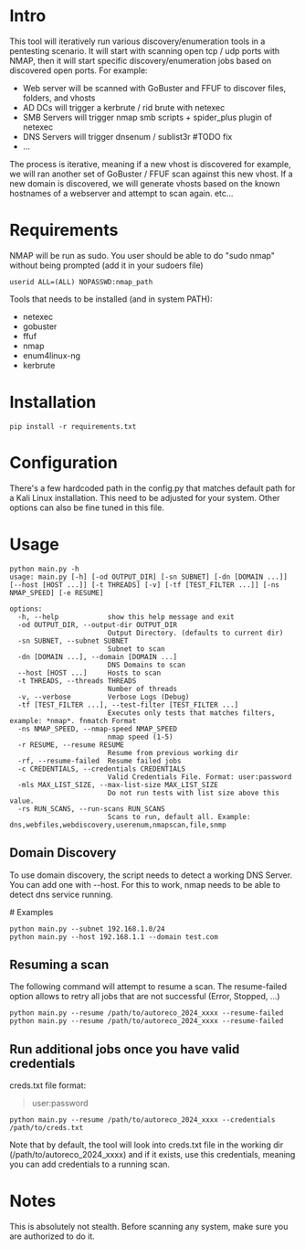 # Intro
This tool will iteratively run various discovery/enumeration tools in a pentesting scenario.
It will start with scanning open tcp / udp ports with NMAP, then it will start specific discovery/enumeration jobs based on discovered open ports.
For example:
- Web server will be scanned with GoBuster and FFUF to discover files, folders, and vhosts
- AD DCs will trigger a kerbrute / rid brute with netexec
- SMB Servers will trigger nmap smb scripts + spider_plus plugin of netexec
- DNS Servers will trigger dnsenum / sublist3r #TODO fix
- ...

The process is iterative, meaning if a new vhost is discovered for example, we will ran another set of GoBuster / FFUF scan against this new vhost.
If a new domain is discovered, we will generate vhosts based on the known hostnames of a webserver and attempt to scan again.
etc...

# Requirements
NMAP will be run as sudo. You user should be able to do "sudo nmap" without being prompted (add it in your sudoers file)
```
userid ALL=(ALL) NOPASSWD:nmap_path
```

Tools that needs to be installed (and in system PATH):
- netexec
- gobuster
- ffuf
- nmap
- enum4linux-ng
- kerbrute

# Installation
```
pip install -r requirements.txt
```

# Configuration
There's a few hardcoded path in the config.py that matches default path for a Kali Linux installation. This need to be adjusted for your system.
Other options can also be fine tuned in this file.

# Usage

```
python main.py -h
usage: main.py [-h] [-od OUTPUT_DIR] [-sn SUBNET] [-dn [DOMAIN ...]] [--host [HOST ...]] [-t THREADS] [-v] [-tf [TEST_FILTER ...]] [-ns NMAP_SPEED] [-e RESUME]

options:
  -h, --help            show this help message and exit
  -od OUTPUT_DIR, --output-dir OUTPUT_DIR
                        Output Directory. (defaults to current dir)
  -sn SUBNET, --subnet SUBNET
                        Subnet to scan
  -dn [DOMAIN ...], --domain [DOMAIN ...]
                        DNS Domains to scan
  --host [HOST ...]     Hosts to scan
  -t THREADS, --threads THREADS
                        Number of threads
  -v, --verbose         Verbose Logs (Debug)
  -tf [TEST_FILTER ...], --test-filter [TEST_FILTER ...]
                        Executes only tests that matches filters, example: *nmap*. fnmatch Format
  -ns NMAP_SPEED, --nmap-speed NMAP_SPEED
                        nmap speed (1-5)
  -r RESUME, --resume RESUME
                        Resume from previous working dir
  -rf, --resume-failed  Resume failed jobs
  -c CREDENTIALS, --credentials CREDENTIALS
                        Valid Credentials File. Format: user:password
  -mls MAX_LIST_SIZE, --max-list-size MAX_LIST_SIZE
                        Do not run tests with list size above this value. 
  -rs RUN_SCANS, --run-scans RUN_SCANS
                        Scans to run, default all. Example: dns,webfiles,webdiscovery,userenum,nmapscan,file,snmp                         
```

## Domain Discovery
To use domain discovery, the script needs to detect a working DNS Server. You can add one with --host. For this to work, nmap needs to be able to detect dns service running.

# Examples
```
python main.py --subnet 192.168.1.0/24
python main.py --host 192.168.1.1 --domain test.com
```

## Resuming a scan
The following command will attempt to resume a scan. The resume-failed option allows to retry all jobs that are not successful (Error, Stopped, ...)
```
python main.py --resume /path/to/autoreco_2024_xxxx --resume-failed
python main.py --resume /path/to/autoreco_2024_xxxx --resume-failed
```

## Run additional jobs once you have valid credentials
creds.txt file format:
>user:password
```
python main.py --resume /path/to/autoreco_2024_xxxx --credentials /path/to/creds.txt
```

Note that by default, the tool will look into creds.txt file in the working dir (/path/to/autoreco_2024_xxxx) and if it exists, use this credentials, meaning you can add credentials to a running scan.

# Notes
This is absolutely not stealth. Before scanning any system, make sure you are authorized to do it.